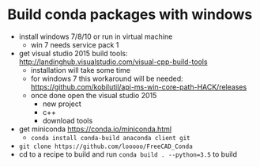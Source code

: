 # Build conda packages with windows

- install windows 7/8/10 or run in virtual machine
    - win 7 needs service pack 1
- get visual studio 2015 build tools: http://landinghub.visualstudio.com/visual-cpp-build-tools
    - installation will take some time
    - for windows 7 this workaround will be needed:
    https://github.com/kobilutil/api-ms-win-core-path-HACK/releases
    - once done open the visual studio 2015
        - new project
        - c++
        - download tools
- get miniconda https://conda.io/miniconda.html
    - ```conda install conda-build anaconda client git```
- ```git clone https://github.com/looooo/FreeCAD_Conda```
- cd to a recipe to build and run ```conda build . --python=3.5``` to build
